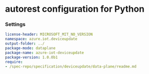 # autorest configuration for Python

### Settings

``` yaml 
license-header: MICROSOFT_MIT_NO_VERSION
namespace: azure.iot.deviceupdate
output-folder: ../
package-mode: dataplane
package-name: azure-iot-deviceupdate
package-version: 1.0.0b1
require:
- /spec-repo/specification/deviceupdate/data-plane/readme.md
```
